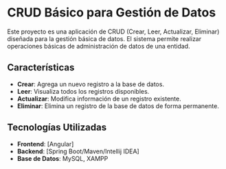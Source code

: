 # CRUD Básico para Gestión de Datos

Este proyecto es una aplicación de CRUD (Crear, Leer, Actualizar, Eliminar) diseñada para la gestión básica de datos. El sistema permite realizar operaciones básicas de administración de datos de una entidad.

## Características

- **Crear**: Agrega un nuevo registro a la base de datos.
- **Leer**: Visualiza todos los registros disponibles.
- **Actualizar**: Modifica información de un registro existente.
- **Eliminar**: Elimina un registro de la base de datos de forma permanente.

## Tecnologías Utilizadas

- **Frontend**: [Angular]
- **Backend**: [Spring Boot/Maven/Intellij IDEA]
- **Base de Datos**: MySQL, XAMPP
